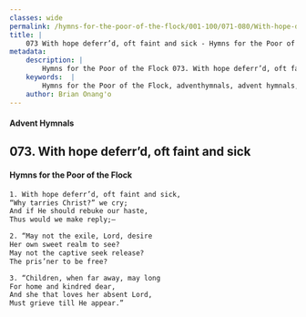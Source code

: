 ```yaml
---
classes: wide
permalink: /hymns-for-the-poor-of-the-flock/001-100/071-080/With-hope-deferr’d,-oft-faint-and-sick/
title: |
    073 With hope deferr’d, oft faint and sick - Hymns for the Poor of the Flock
metadata:
    description: |
        Hymns for the Poor of the Flock 073. With hope deferr’d, oft faint and sick. With hope deferr’d, oft faint and sick, “Why tarries Christ?” we cry; And if He should rebuke our haste,  Thus would we make reply;— 
    keywords:  |
        Hymns for the Poor of the Flock, adventhymnals, advent hymnals, With hope deferr’d, oft faint and sick, With hope deferr’d, oft faint and sick,, 
    author: Brian Onang'o
---
```


#### Advent Hymnals
## 073. With hope deferr’d, oft faint and sick
####  Hymns for the Poor of the Flock

```txt
1. With hope deferr’d, oft faint and sick,
“Why tarries Christ?” we cry;
And if He should rebuke our haste, 
Thus would we make reply;—

2. “May not the exile, Lord, desire
Her own sweet realm to see?
May not the captive seek release?
The pris’ner to be free?

3. “Children, when far away, may long
For home and kindred dear,
And she that loves her absent Lord, 
Must grieve till He appear.”
```